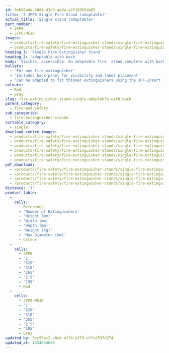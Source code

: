 ```yaml
---
id: 9eb58ada-30d4-43c3-ae0a-a2f16955de65
title: '3-JFP8 Single Fire Stand (adaptable)'
actual_title: 'Single stand (adaptable)'
part_number:
  - JFP8
  - JFP8-MG10
images:
  - products/fire-safety/fire-extinguisher-stands/single-fire-extinguisher-stands/jfp8/images-lr/Product_Image_776x776_(518x518_focus_area)-JFP8_01.jpg
  - products/fire-safety/fire-extinguisher-stands/single-fire-extinguisher-stands/jfp8/images-lr/Product_Image_776x776_(518x518_focus_area)-JFP8-MG10_01.jpg
heading_1: 'Single Fire Extinguisher Stand'
heading_2: 'adaptable with back'
body: 'Visible, accessible. An adaptable fire  stand complete with back for one fire  extinguisher.'
bullets:
  - 'For one fire extinguisher'
  - 'Includes back panel for visibility and label placement'
  - 'Can be adapted to fit thinner extinguishers using the JPF-Insert (sold separately)'
colours:
  - Red
  - Gray
slug: fire-extinguisher-stand-single-adaptable-with-back
parent_category:
  - fire-and-safety
sub_categories:
  - fire-extinguisher-stands
sortable_category:
  - single
download_centre_images:
  - products/fire-safety/fire-extinguisher-stands/single-fire-extinguisher-stands/jfp8/images-hr/JFP8-MG10_001.jpg
  - products/fire-safety/fire-extinguisher-stands/single-fire-extinguisher-stands/jfp8/images-hr/JFP8-MG10_002.jpg
  - products/fire-safety/fire-extinguisher-stands/single-fire-extinguisher-stands/jfp8/images-hr/JFP8-MG10_003.jpg
  - products/fire-safety/fire-extinguisher-stands/single-fire-extinguisher-stands/jfp8/images-hr/JFP8_001.jpg
  - products/fire-safety/fire-extinguisher-stands/single-fire-extinguisher-stands/jfp8/images-hr/JFP8_002.jpg
  - products/fire-safety/fire-extinguisher-stands/single-fire-extinguisher-stands/jfp8/images-hr/JFP8_003.jpg
pdf_download:
  - /products/fire-safety/fire-extinguisher-stands/single-fire-extinguisher-stands/jfp8/images-hr/JFP8_01.jpg
  - /products/fire-safety/fire-extinguisher-stands/single-fire-extinguisher-stands/jfp8/images-hr/JFP8-JFPINSERT_01.jpg
  - /products/fire-safety/fire-extinguisher-stands/single-fire-extinguisher-stands/jfp8/images-hr/JFP8-MG10_01.jpg
  - /products/fire-safety/fire-extinguisher-stands/single-fire-extinguisher-stands/jfp8/images-hr/JFP8-MG10-JFPINSERT-MG10_01.jpg
distance: '3'
product_table:
  -
    cells:
      - Reference
      - 'Number of Extinguishers'
      - 'Height (mm)'
      - 'Width (mm)'
      - 'Depth (mm)'
      - 'Weight (kg)'
      - 'Max Diameter (mm)'
      - Colour
  -
    cells:
      - JFP8
      - '1'
      - '620'
      - '310'
      - '265'
      - '2.5'
      - '195'
      - Red
  -
    cells:
      - JFP8-MG10
      - '1'
      - '620'
      - '310'
      - '265'
      - '2.5'
      - '195'
      - Grey
updated_by: 3ec554c2-e8cb-4f28-af79-effcd537d274
updated_at: 1634034639
---
```


